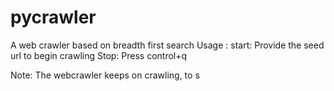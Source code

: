 pycrawler
=========

A web crawler based on breadth first search 
Usage :
  start:
    Provide the seed url to begin crawling
  Stop:
    Press control+q
  
Note:
  The webcrawler keeps on crawling, to s

